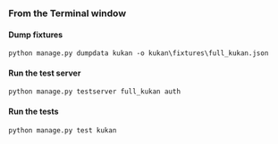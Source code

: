 ### From the Terminal window

#### Dump fixtures

    python manage.py dumpdata kukan -o kukan\fixtures\full_kukan.json

#### Run the test server

    python manage.py testserver full_kukan auth

#### Run the tests

    python manage.py test kukan

